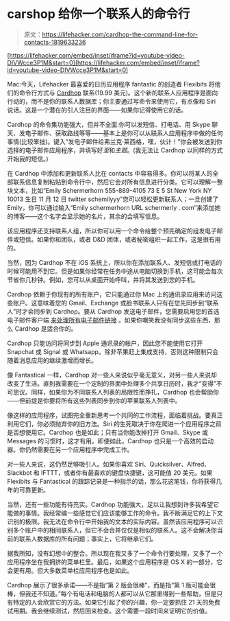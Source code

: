 # carshop 给你一个联系人的命令行

> 原文：<https://lifehacker.com/cardhop-the-command-line-for-contacts-1819633236>

 [https://lifehacker.com/embed/inset/iframe?id=youtube-video-DIVWcce3P1M&start=0](https://lifehacker.com/embed/inset/iframe?id=youtube-video-DIVWcce3P1M&start=0) 

Mac:今天，Lifehacker 最喜爱的日历应用程序 fantastic 的创造者 Flexibits 将他们的命令行方式与 [Cardhop](https://flexibits.com/cardhop/) 联系(19.99 美元)。这个新的联系人应用程序是面向行动的，而不是你的联系人数据库；你主要通过写命令来使用它，有点像和 Siri 说话。这是一个潜在的引人注目的界面——如果你记得使用它的话。



Cardhop 的命令集功能强大，但并不全面:你可以发短信、打电话、用 Skype 聊天、发电子邮件、获取路线等等——基本上是你可以从联系人应用程序中做的任何事情(比较笨拙)。键入“发电子邮件给弗兰克·莱西格，嘿，伙计！”你会被发送到你选择的电子邮件应用程序，并填写好*至*和*主题*。(我无法让 Cardhop 以同样的方式开始我的短信。)

在 Cardhop 中添加和更新联系人比在 contacts 中容易得多。你可以将某人的全部联系信息复制粘贴到命令行中，然后它会对所有信息进行分类。它可以理解一整块文本，比如“Emily Schermerhorn 555-889-4105 73 E 5 St New York NY 10013 生日 11 月 12 日 twitter schemilyyy”您可以轻松更新联系人；一旦创建了 Emily，你可以通过输入“Emily schermerhorn URL schermerly . com”来添加她的博客——这个名字会显示她的名片，其余的会填写信息。

该应用程序还支持联系人组，所以你可以用一个命令给整个预先确定的组发电子邮件或短信。如果你和团队，或者 D&D 团体，或者秘密组织一起工作，这是很有用的。

当然，因为 Cardhop 不在 iOS 系统上，所以你在添加联系人、发短信或打电话的时候可能用不到它。但是如果你经常在任务中途从电脑切换到手机，这可能会每次节省你几秒钟。例如，您可以从桌面开始呼叫，并将其发送到您的手机。

Cardhop 依赖于你现有的所有账户，它只能通过你 Mac 上的通讯录应用来访问这些账户。这意味着您的 Gmail、Exchange 或脸书联系人只有在您先同步到“联系人”时才会同步到 Cardhop。要从 Cardhop 发送电子邮件，您需要启用您的首选电子邮件客户端 [来处理所有电子邮件链接](https://productforums.google.com/forum/#!topic/chrome/oxPLcXhbt9w) 。如果你嘲笑我没有同步这些东西，那么 Cardhop 是适合你的。

Cardhop 只能访问将同步到 Apple 通讯录的帐户，因此您不能使用它打开 Snapchat 或 Signal 或 Whatsapp。除非苹果赶上集成支持，否则这种限制只会随着消息应用的继续激增而增长。

像 Fantastical 一样，Cardhop 对一些人来说似乎毫无意义，对另一些人来说却改变了生活。直到我需要在一个定制的界面中处理多个共享日历时，我才“变得”不可思议。同样，如果你为不同联系人列表的局限性而挣扎，Cardhop 也会帮助你——但前提是你要将所有这些列表同步到你的苹果联系人列表中。

像这样的应用程序，试图完全重新思考一个共同的工作流程，面临着挑战。要真正利用它们，你必须抛弃你的旧方法。Siri 的生死取决于你在爬进一个应用程序之前是否想使用它。Cardhop 也是如此；只有当你能改掉打开 Gmail、Skype 或 Messages 的习惯时，这才有用。即便如此，Cardhop 也只是一个高效的启动器。你仍然需要在另一个应用程序中完成工作。

对一些人来说，这仍然足够吸引人。如果你喜欢 Siri、Quicksilver、Alfred、Slackbot 和 IFTTT，或者你有最喜欢的键盘快捷键，这可能值 20 美元。如果 Flexibits 与 Fantastical 的跟踪记录是一种指示的话，那么花这笔钱，你将获得几年的可靠更新。

当然，还有一些功能有待充实。Cardhop 功能强大，足以让我想到许多我希望它能做的事情。我经常编一些感觉它们应该能够工作的命令。我不断满足它的上下文识别的极限。我无法在命令行中开始我的文本的实际内容。虽然该应用程序可以识别多个账户中的相同联系人，但它不会合并仅仅是相似的联系人。这不会解决你当前的联系人数据库的所有问题；事实上，它将继承它们。

据我所知，没有幻想中的整合。所以现在我又多了一个命令行要处理，又多了一个应用程序坐在我拥挤的菜单栏里。最后，如果这个应用程序是 OS X 的一部分，它会更有用。但大多数菜单栏应用程序也是如此。

Cardhop 展示了很多承诺——不是指“第 2 版会很棒”，而是指“第 1 版可能会很棒，但我还不知道。”每个有电话和电脑的人都可以从它那里得到一些帮助，但是只有特定的人会欣赏它的方法。如果它引起了你的兴趣，你一定要抓住 21 天的免费试用期。我会继续测试，然后回来检查。这个需要一段时间来证明它的价值。